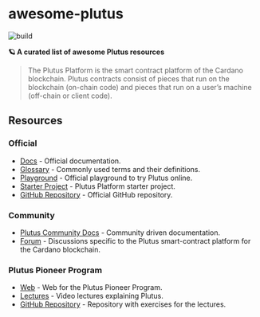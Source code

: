 # awesome-plutus

![build](https://api.travis-ci.com/juanscolari/awesome-plutus.svg?branch=main)

**🪐 A curated list of awesome Plutus resources**

> The Plutus Platform is the smart contract platform of the Cardano blockchain. Plutus contracts consist of pieces that run on the blockchain (on-chain code) and pieces that run on a user’s machine (off-chain or client code).

## Resources

### Official

- [Docs](https://docs.cardano.org/projects/plutus/en/latest) - Official documentation.
- [Glossary](https://playground.plutus.iohkdev.io/tutorial/reference/glossary.html) - Commonly used terms and their definitions.
- [Playground](https://playground.plutus.iohkdev.io/) - Official playground to try Plutus online.
- [Starter Project](https://github.com/input-output-hk/plutus-starter) - Plutus Platform starter project.
- [GitHub Repository](https://github.com/input-output-hk/plutus) - Official GitHub repository.

### Community

- [Plutus Community Docs](https://docs.plutus-community.com/) - Community driven documentation.
- [Forum](https://forum.cardano.org/c/developers/cardano-plutus) - Discussions specific to the Plutus smart-contract platform for the Cardano blockchain.

### Plutus Pioneer Program

- [Web](https://developers.cardano.org/en/plutus-pioneer-program/) - Web for the Plutus Pioneer Program.
- [Lectures](https://www.youtube.com/watch?v=IEn6jUo-0vU&list=PLK8ah7DzglhhJzuiz7X33UCHSTYPB-8Jt) - Video lectures explaining Plutus.
- [GitHub Repository](https://github.com/input-output-hk/plutus-pioneer-program) - Repository with exercises for the lectures.

